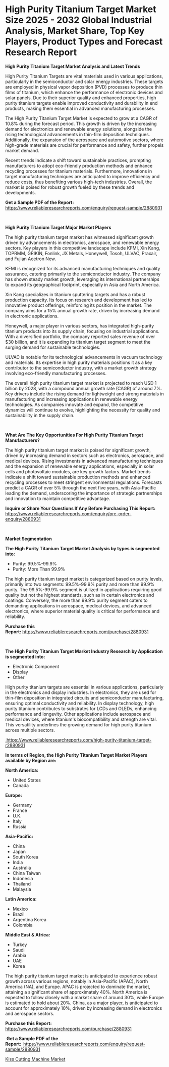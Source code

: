 <p><h1>High Purity Titanium Target Market Size 2025 - 2032 Global Industrial Analysis, Market Share, Top Key Players, Product Types and Forecast Research Report</h1></p><p><strong>High Purity Titanium Target Market Analysis and Latest Trends</strong></p>
<p><p>High Purity Titanium Targets are vital materials used in various applications, particularly in the semiconductor and solar energy industries. These targets are employed in physical vapor deposition (PVD) processes to produce thin films of titanium, which enhance the performance of electronic devices and solar panels. Due to their superior quality and enhanced properties, high purity titanium targets enable improved conductivity and durability in end products, making them essential in advanced manufacturing processes.</p><p>The High Purity Titanium Target Market is expected to grow at a CAGR of 10.8% during the forecast period. This growth is driven by the increasing demand for electronics and renewable energy solutions, alongside the rising technological advancements in thin-film deposition techniques. Additionally, the expansion of the aerospace and automotive sectors, where high-grade materials are crucial for performance and safety, further propels market demand.</p><p>Recent trends indicate a shift toward sustainable practices, prompting manufacturers to adopt eco-friendly production methods and enhance recycling processes for titanium materials. Furthermore, innovations in target manufacturing techniques are anticipated to improve efficiency and reduce costs, thus benefiting various high-tech industries. Overall, the market is poised for robust growth fueled by these trends and developments.</p></p>
<p><strong>Get a Sample PDF of the Report:&nbsp;</strong> <a href="https://www.reliableresearchreports.com/enquiry/request-sample/2880931?utm_campaign=3054&utm_medium=2&utm_source=Github&utm_content=ia&utm_term=12032025&utm_id=high-purity-titanium-target">https://www.reliableresearchreports.com/enquiry/request-sample/2880931</a></p>
<p>&nbsp;</p>
<p><strong>High Purity Titanium Target Major Market Players</strong></p>
<p><p>The high purity titanium target market has witnessed significant growth driven by advancements in electronics, aerospace, and renewable energy sectors. Key players in this competitive landscape include KFMI, Xin Kang, TOPRMM, GRIKIN, Fonlink, JX Metals, Honeywell, Tosoh, ULVAC, Praxair, and Fujian Acetron New. </p><p>KFMI is recognized for its advanced manufacturing techniques and quality assurance, catering primarily to the semiconductor industry. The company has shown steady market growth, leveraging its international partnerships to expand its geographical footprint, especially in Asia and North America.</p><p>Xin Kang specializes in titanium sputtering targets and has a robust production capacity. Its focus on research and development has led to innovative product offerings, reinforcing its position in the market. The company aims for a 15% annual growth rate, driven by increasing demand in electronic applications.</p><p>Honeywell, a major player in various sectors, has integrated high-purity titanium products into its supply chain, focusing on industrial applications. With a diversified portfolio, the company reported sales revenue of over $30 billion, and it is expanding its titanium target segment to meet the surging demand for sustainable technologies.</p><p>ULVAC is notable for its technological advancements in vacuum technology and materials. Its expertise in high purity materials positions it as a key contributor to the semiconductor industry, with a market growth strategy involving eco-friendly manufacturing processes.</p><p>The overall high purity titanium target market is projected to reach USD 1 billion by 2028, with a compound annual growth rate (CAGR) of around 7%. Key drivers include the rising demand for lightweight and strong materials in manufacturing and increasing applications in renewable energy technologies. As companies innovate and expand, the competitive dynamics will continue to evolve, highlighting the necessity for quality and sustainability in the supply chain.</p></p>
<p>&nbsp;</p>
<p><strong>What Are The Key Opportunities For High Purity Titanium Target Manufacturers?</strong></p>
<p><p>The high purity titanium target market is poised for significant growth, driven by increasing demand in sectors such as electronics, aerospace, and medical devices. Rising investments in advanced manufacturing techniques and the expansion of renewable energy applications, especially in solar cells and photovoltaic modules, are key growth factors. Market trends indicate a shift toward sustainable production methods and enhanced recycling processes to meet stringent environmental regulations. Forecasts predict a CAGR of over 5% through the next five years, with Asia-Pacific leading the demand, underscoring the importance of strategic partnerships and innovation to maintain competitive advantage.</p></p>
<p><strong>Inquire or Share Your Questions If Any Before Purchasing This Report:</strong> <a href="https://www.reliableresearchreports.com/enquiry/pre-order-enquiry/2880931?utm_campaign=3054&utm_medium=2&utm_source=Github&utm_content=ia&utm_term=12032025&utm_id=high-purity-titanium-target">https://www.reliableresearchreports.com/enquiry/pre-order-enquiry/2880931</a></p>
<p>&nbsp;</p>
<p><strong>Market Segmentation</strong></p>
<p><strong>The High Purity Titanium Target Market Analysis by types is segmented into:</strong></p>
<p><ul><li>Purity: 99.5%-99.9%</li><li>Purity: More Than 99.9%</li></ul></p>
<p><p>The high purity titanium target market is categorized based on purity levels, primarily into two segments: 99.5%-99.9% purity and more than 99.9% purity. The 99.5%-99.9% segment is utilized in applications requiring good quality but not the highest standards, such as in certain electronics and coatings. Conversely, the more than 99.9% purity segment caters to demanding applications in aerospace, medical devices, and advanced electronics, where superior material quality is critical for performance and reliability.</p></p>
<p><strong>Purchase this Report:&nbsp;</strong><a href="https://www.reliableresearchreports.com/purchase/2880931?utm_campaign=3054&utm_medium=2&utm_source=Github&utm_content=ia&utm_term=12032025&utm_id=high-purity-titanium-target">https://www.reliableresearchreports.com/purchase/2880931</a></p>
<p>&nbsp;</p>
<p><strong>The High Purity Titanium Target Market Industry Research by Application is segmented into:</strong></p>
<p><ul><li>Electronic Component</li><li>Display</li><li>Other</li></ul></p>
<p><p>High purity titanium targets are essential in various applications, particularly in the electronics and display industries. In electronics, they are used for thin-film deposition in integrated circuits and semiconductor manufacturing, ensuring optimal conductivity and reliability. In display technology, high purity titanium contributes to substrates for LCDs and OLEDs, enhancing performance and longevity. Other applications include aerospace and medical devices, where titanium's biocompatibility and strength are vital. This versatility underlines the growing demand for high purity titanium across multiple sectors.</p></p>
<p><a href="https://www.reliableresearchreports.com/high-purity-titanium-target-r2880931?utm_campaign=3054&utm_medium=2&utm_source=Github&utm_content=ia&utm_term=12032025&utm_id=high-purity-titanium-target">&nbsp;https://www.reliableresearchreports.com/high-purity-titanium-target-r2880931</a></p>
<p><strong>In terms of Region, the High Purity Titanium Target Market Players available by Region are:</strong></p>
<p>
    <p> <strong> North America: </strong>
        <ul>
            <li>United States</li>
            <li>Canada</li>
        </ul>
        </p> 
    <p> <strong> Europe: </strong>
        <ul>
            <li>Germany</li>
            <li>France</li>
            <li>U.K.</li>
            <li>Italy</li>
            <li>Russia</li>
        </ul>
        </p> 
    <p> <strong> Asia-Pacific: </strong>
        <ul>
            <li>China</li>
            <li>Japan</li>
            <li>South Korea</li>
            <li>India</li>
            <li>Australia</li>
            <li>China Taiwan</li>
            <li>Indonesia</li>
            <li>Thailand</li>
            <li>Malaysia</li>
        </ul>
        </p> 
    <p> <strong> Latin America: </strong>
        <ul>
            <li>Mexico</li>
            <li>Brazil</li>
            <li>Argentina Korea</li>
            <li>Colombia</li>
        </ul>
        </p> 
    <p> <strong> Middle East & Africa: </strong>
        <ul>
            <li>Turkey</li>
            <li>Saudi</li>
            <li>Arabia</li>
            <li>UAE</li>
            <li>Korea</li>
        </ul>
    </p>
    </p>
<p><p>The high purity titanium target market is anticipated to experience robust growth across various regions, notably in Asia-Pacific (APAC), North America (NA), and Europe. APAC is projected to dominate the market, attaining a significant share of approximately 40%. North America is expected to follow closely with a market share of around 30%, while Europe is estimated to hold about 20%. China, as a major player, is anticipated to account for approximately 10%, driven by increasing demand in electronics and aerospace sectors.</p></p>
<p><strong>Purchase this Report: </strong><a href="https://www.reliableresearchreports.com/purchase/2880931?utm_campaign=3054&utm_medium=2&utm_source=Github&utm_content=ia&utm_term=12032025&utm_id=high-purity-titanium-target">https://www.reliableresearchreports.com/purchase/2880931</a></p>
<p>&nbsp;<strong>Get a Sample PDF of the Report:&nbsp;&nbsp;</strong><a href="https://www.reliableresearchreports.com/enquiry/request-sample/2880931?utm_campaign=3054&utm_medium=2&utm_source=Github&utm_content=ia&utm_term=12032025&utm_id=high-purity-titanium-target">https://www.reliableresearchreports.com/enquiry/request-sample/2880931</a></p>
<p><strong></strong></p>
<p><p><a href="https://github.com/akrachveslov/Market-Research-Report-List-1/blob/main/kiss-cutting-machine-market.md?utm_campaign=3054&utm_medium=2&utm_source=Github&utm_content=ia&utm_term=12032025&utm_id=high-purity-titanium-target">Kiss Cutting Machine Market</a></p></p>